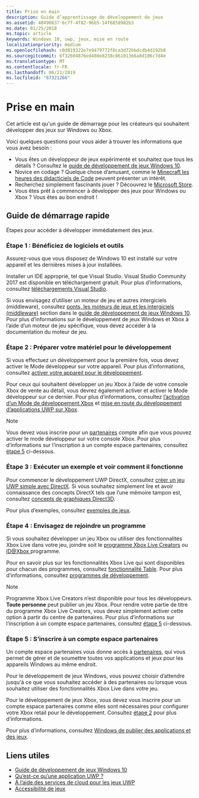 ```yaml
---
title: Prise en main
description: Guide d’apprentissage de développement de jeux
ms.assetid: 40490837-6c7f-4f82-96b5-14f6858982b3
ms.date: 01/25/2018
ms.topic: article
keywords: Windows 10, uwp, jeux, mise en route
localizationpriority: medium
ms.openlocfilehash: c0d819322e7e9479772f8ca3d72bbdcdb4d192b8
ms.sourcegitcommit: 6f32604876ed480e8238c86101366a8d106c7d4e
ms.translationtype: MT
ms.contentlocale: fr-FR
ms.lasthandoff: 06/21/2019
ms.locfileid: "67321266"
---
```

# <a name="getting-started"></a>Prise en main

Cet article est qu'un guide de démarrage pour les créateurs qui souhaitent développer des jeux sur Windows ou Xbox. 

Voici quelques questions pour vous aider à trouver les informations que vous avez besoin :
* Vous êtes un développeur de jeux expérimenté et souhaitez que tous les détails ? Consultez le [guide de développement de jeux Windows 10](e2e.md).
* Novice en codage ? Quelque chose d’amusant, comme le [Minecraft les heures des didacticiels de Code](https://code.org/minecraft) peuvent présenter un intérêt.
* Recherchez simplement fascinants jouer ? Découvrez le [Microsoft Store](https://www.microsoft.com/store).
* Vous êtes prêt à commencer à développer des jeux pour Windows ou Xbox ?  Vous êtes au bon endroit !

## <a name="quick-start-guide"></a>Guide de démarrage rapide

Étapes pour accéder à développer immédiatement des jeux.

### <a name="step-1-get-the-software-and-tools"></a>Étape 1 : Bénéficiez de logiciels et outils

Assurez-vous que vous disposez de Windows 10 est installé sur votre appareil et les dernières mises à jour installées.

Installer un IDE approprié, tel que Visual Studio. Visual Studio Community 2017 est disponible en téléchargement gratuit. Pour plus d’informations, consultez [téléchargements Visual Studio](https://visualstudio.microsoft.com/downloads/).

Si vous envisagez d’utiliser un moteur de jeu et autres intergiciels (middleware), consultez [ponts, les moteurs de jeux et les intergiciels (middleware)](e2e.md#bridges-game-engines-and-middleware) section dans le [guide de développement de jeux Windows 10](e2e.md). Pour plus d’informations sur le développement de jeux Windows et Xbox à l’aide d’un moteur de jeu spécifique, vous devez accéder à la documentation du moteur de jeu.

### <a name="step-2-prepare-your-hardware-for-development"></a>Étape 2 : Préparer votre matériel pour le développement

Si vous effectuez un développement pour la première fois, vous devez activer le Mode développeur sur votre appareil. Pour plus d’informations, consultez [activer votre appareil pour le développement](../get-started/enable-your-device-for-development.md).

Pour ceux qui souhaitent développer un jeu Xbox à l’aide de votre console Xbox de vente au détail, vous devrez également activer et activer le Mode développeur sur ce dernier. Pour plus d’informations, consultez [l’activation d’un Mode de développement Xbox](../xbox-apps/devkit-activation.md) et [mise en route du développement d’applications UWP sur Xbox](../xbox-apps/getting-started.md). 

> [!Note]
> Vous devez vous inscrire pour un [partenaires](https://partner.microsoft.com/dashboard) compte afin que vous pouvez activer le mode développeur sur votre console Xbox. Pour plus d’informations sur l’inscription à un compte espace partenaires, consultez [étape 5](#step-5-sign-up-for-a-partner-center-account) ci-dessous.

### <a name="step-3-run-a-sample-and-see-how-it-works"></a>Étape 3 : Exécuter un exemple et voir comment il fonctionne

Pour commencer le développement UWP DirectX, consultez [créer un jeu UWP simple avec DirectX](tutorial--create-your-first-uwp-directx-game.md). Si vous souhaitez simplement lire et avoir connaissance des concepts DirectX tels que l’une mémoire tampon est, consultez [concepts de graphiques Direct3D](../graphics-concepts/index.md).

Pour plus d’exemples, consultez [exemples de jeux](e2e.md#game-samples).

### <a name="step-4-consider-joining-a-program"></a>Étape 4 : Envisagez de rejoindre un programme

Si vous souhaitez développer un jeu Xbox ou utiliser des fonctionnalités Xbox Live dans votre jeu, joindre soit le [programme Xbox Live Creators](https://developer.microsoft.com/games/xbox/xboxlive/creator) ou [ ID@Xbox ](https://www.xbox.com/Developers/id) programme. 

Pour en savoir plus sur les fonctionnalités Xbox Live qui sont disponibles pour chacun des programmes, consultez [fonctionnalité Table](https://docs.microsoft.com/gaming/xbox-live/developer-program-overview.md#feature-table). Pour plus d’informations, consultez [programmes de développement](e2e.md#developer-programs).

> [!Note]
> Programme Xbox Live Creators n’est disponible pour tous les développeurs. **Toute personne** peut publier un jeu Xbox. Pour rendre votre partie de titre du programme Xbox Live Creators, vous devez simplement activer cette option à partir du centre de partenaires. Pour plus d’informations sur l’inscription à un compte espace partenaires, consultez [étape 5](#step-5-sign-up-for-a-partner-center-account) ci-dessous.

### <a name="step-5-sign-up-for-a-partner-center-account"></a>Étape 5 : S’inscrire à un compte espace partenaires

Un compte espace partenaires vous donne accès à [partenaires](https://partner.microsoft.com/dashboard), qui vous permet de gérer et de soumettre toutes vos applications et jeux pour les appareils Windows au même endroit.

Pour le développement de jeux Windows, vous pouvez choisir d’attendre jusqu'à ce que vous souhaitez accéder à des partenaires ou lorsque vous souhaitez utiliser des fonctionnalités Xbox Live dans votre jeu.

Pour le développement de jeux Xbox, vous devez vous inscrire pour un compte espace partenaires comme elles sont nécessaires pour configurer votre Xbox retail pour le développement. Consultez [étape 2](#step-2-prepare-your-hardware-for-development) pour plus d’informations.

Pour plus d’informations, consultez [Windows de publier des applications et des jeux](../publish/index.md).

## <a name="useful-links"></a>Liens utiles

* [Guide de développement de jeux Windows 10](e2e.md)
* [Qu’est-ce qu’une application UWP ?](../get-started/universal-application-platform-guide.md)
* [À l’aide des services de cloud pour les jeux UWP](cloud-for-games.md)
* [Accessibilité de jeux](accessibility-for-games.md)